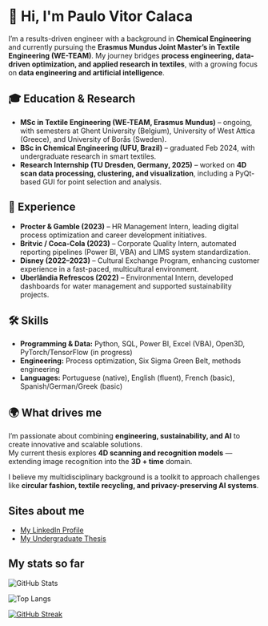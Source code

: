 # 👋 Hi, I'm Paulo Vitor Calaca  

I’m a results-driven engineer with a background in **Chemical Engineering** and currently pursuing the **Erasmus Mundus Joint Master’s in Textile Engineering (WE-TEAM)**. My journey bridges **process engineering, data-driven optimization, and applied research in textiles**, with a growing focus on **data engineering and artificial intelligence**.  

## 🎓 Education & Research  
- **MSc in Textile Engineering (WE-TEAM, Erasmus Mundus)** – ongoing, with semesters at Ghent University (Belgium), University of West Attica (Greece), and University of Borås (Sweden).  
- **BSc in Chemical Engineering (UFU, Brazil)** – graduated Feb 2024, with undergraduate research in smart textiles.  
- **Research Internship (TU Dresden, Germany, 2025)** – worked on **4D scan data processing, clustering, and visualization**, including a PyQt-based GUI for point selection and analysis.  

## 💼 Experience  
- **Procter & Gamble (2023)** – HR Management Intern, leading digital process optimization and career development initiatives.  
- **Britvic / Coca-Cola (2023)** – Corporate Quality Intern, automated reporting pipelines (Power BI, VBA) and LIMS system standardization.  
- **Disney (2022–2023)** – Cultural Exchange Program, enhancing customer experience in a fast-paced, multicultural environment.  
- **Uberlândia Refrescos (2022)** – Environmental Intern, developed dashboards for water management and supported sustainability projects.  

## 🛠️ Skills  
- **Programming & Data:** Python, SQL, Power BI, Excel (VBA), Open3D, PyTorch/TensorFlow (in progress)  
- **Engineering:** Process optimization, Six Sigma Green Belt, methods engineering  
- **Languages:** Portuguese (native), English (fluent), French (basic), Spanish/German/Greek (basic)  

## 🌍 What drives me  
I’m passionate about combining **engineering, sustainability, and AI** to create innovative and scalable solutions.  
My current thesis explores **4D scanning and recognition models** — extending image recognition into the **3D + time** domain.  

I believe my multidisciplinary background is a toolkit to approach challenges like **circular fashion, textile recycling, and privacy-preserving AI systems**.  


## Sites about me

- [My LinkedIn Profile](https://www.linkedin.com/in/paulocalaca/)
- [My Undergraduate Thesis](https://www.researchgate.net/publication/379508033_Uma_analise_descritiva_dos_texteis_inteligentes?_sg%5B0%5D=GrwRegg_xr6U3h_PZKxnbw2U4RA82V5Ch7eXWd2Ixix7FEWCwLAaz60Ttcojq6oPEDjEONmjhU0Vm-g9js48mnPfhOnxeREBENPxGHIC.cGe3j69FLlC2SJVWTRVDXNQ-zXQNgLZy6vWaVf4L7uoluW4nhsjpDjXV0-58fQG3Y3ZmpOZtLnwBOwI1w0iSGg&_tp=eyJjb250ZXh0Ijp7ImZpcnN0UGFnZSI6InByb2ZpbGUiLCJwYWdlIjoicHJvZmlsZSIsInByZXZpb3VzUGFnZSI6InByb2ZpbGUiLCJwb3NpdGlvbiI6InBhZ2VDb250ZW50In19)

## My stats so far

![GitHub Stats](https://github-readme-stats.vercel.app/api?username=paulozasimowicz&theme=transparent&bg_color=000&border_color=30A3DC&show_icons=true&icon_color=30A3DC&title_color=E94D5F&text_color=FFF)

![Top Langs](https://github-readme-stats-git-masterrstaa-rickstaa.vercel.app/api/top-langs/?username=paulozasimowicz&bg_color=000&border_color=30A3DC&title_color=E94D5F&text_color=FFF)

[![GitHub Streak](https://streak-stats.demolab.com/?user=paulozasimowicz)](https://git.io/streak-stats)
